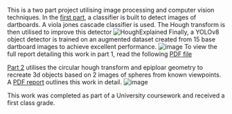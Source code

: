 This is a two part project utilising image processing and computer vision techniques.
In the [first part](Part1), a classifier is built to detect images of dartboards. A viola jones cascade classifier is used. The Hough transform is then utilised to improve this detector
![HoughExplained](https://github.com/user-attachments/assets/992339ea-cd76-4062-bcb8-793f3706ba17)
Finally, a YOLOv8 object detector is trained on an augmented dataset created from 15 base dartboard images to achieve excellent performance.
![image](https://github.com/user-attachments/assets/9776fb3d-8db0-4040-8c1f-99acb3f931c4)
To view the full report detailing this work in part 1, read the following [PDF file](Part1/ia21629-Part1.pdf)

[Part 2](Part2) utilises the circular hough transform and epiploar geometry to recreate 3d objects based on 2 images of spheres from known viewpoints. 
A [PDF report](Part2/ia21629-Part2.pdf) outlines this work in detail.
![image](https://github.com/user-attachments/assets/de40f424-9b2c-47b0-aeb2-12bf8d27200c)


This work was completed as part of a University coursework and received a first class grade.
